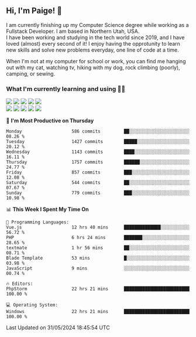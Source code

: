 ## Hi, I'm Paige! :vulcan_salute:

I am currently finishing up my Computer Science degree while working as a Fullstack Developer. I am based in Northern Utah, USA. \
I have been working and studying in the tech world since 2019, and I have loved (almost) every second of it! I enjoy having the opprotunity to learn new skills and solve new problems everyday, one line of code at a time.  

When I'm not at my computer for school or work, you can find me hanging out with my cat, watching tv, hiking with my dog, rock climbing (poorly), camping, or sewing.  

### What I'm currently learning and using :woman_technologist:
![](https://img.shields.io/badge/Laravel-FF2D20?style=for-the-badge&logo=laravel&logoColor=white) 
![](https://img.shields.io/badge/PHP-777BB4?style=for-the-badge&logo=php&logoColor=white)
![](https://img.shields.io/badge/Vue.js-35495E?style=for-the-badge&logo=vuedotjs&logoColor=4FC08D) 
![](https://img.shields.io/badge/MySQL-005C84?style=for-the-badge&logo=mysql&logoColor=white) 
![](https://img.shields.io/badge/Tailwind_CSS-38B2AC?style=for-the-badge&logo=tailwind-css&logoColor=white) \
![](https://img.shields.io/badge/Python-FFD43B?style=for-the-badge&logo=python&logoColor=blue)
![](https://img.shields.io/badge/Django-092E20?style=for-the-badge&logo=django&logoColor=green)
![](https://img.shields.io/badge/Kotlin-0095D5?&style=for-the-badge&logo=kotlin&logoColor=white)
![](https://img.shields.io/badge/Java-ED8B00?style=for-the-badge&logo=java&logoColor=white)
![](https://img.shields.io/badge/Haskell-5D4F85?style=for-the-badge&logo=haskell&logoColor=white) 

<!--START_SECTION:waka-->
📅 **I'm Most Productive on Thursday** 

```text
Monday                   586 commits         ██░░░░░░░░░░░░░░░░░░░░░░░   08.26 % 
Tuesday                  1427 commits        █████░░░░░░░░░░░░░░░░░░░░   20.12 % 
Wednesday                1143 commits        ████░░░░░░░░░░░░░░░░░░░░░   16.11 % 
Thursday                 1757 commits        ██████░░░░░░░░░░░░░░░░░░░   24.77 % 
Friday                   857 commits         ███░░░░░░░░░░░░░░░░░░░░░░   12.08 % 
Saturday                 544 commits         ██░░░░░░░░░░░░░░░░░░░░░░░   07.67 % 
Sunday                   779 commits         ███░░░░░░░░░░░░░░░░░░░░░░   10.98 % 
```


📊 **This Week I Spent My Time On** 

```text
💬 Programming Languages: 
Vue.js                   12 hrs 40 mins      ██████████████░░░░░░░░░░░   56.72 % 
PHP                      6 hrs 24 mins       ███████░░░░░░░░░░░░░░░░░░   28.65 % 
textmate                 1 hr 56 mins        ██░░░░░░░░░░░░░░░░░░░░░░░   08.71 % 
Blade Template           53 mins             █░░░░░░░░░░░░░░░░░░░░░░░░   03.98 % 
JavaScript               9 mins              ░░░░░░░░░░░░░░░░░░░░░░░░░   00.74 % 

🔥 Editors: 
PhpStorm                 22 hrs 21 mins      █████████████████████████   100.00 % 

💻 Operating System: 
Windows                  22 hrs 21 mins      █████████████████████████   100.00 % 
```


 Last Updated on 31/05/2024 18:45:54 UTC
<!--END_SECTION:waka-->
